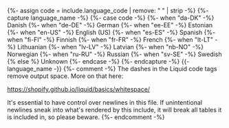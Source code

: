 {%- assign code = include.language_code | remove: " " | strip -%}
{%- capture language_name -%}
    {%- case code -%}
        {%- when "da-DK" -%}
            Danish
        {%- when "de-DE" -%}
            German
        {%- when "ee-EE" -%}
            Estonian
        {%- when "en-US" -%}
            English (US)
        {%- when "es-ES" -%}
            Spanish
        {%- when "fi-FI" -%}
            Finnish
        {%- when "fr-FR" -%}
            French
        {%- when "lt-LT" -%}
            Lithuanian
        {%- when "lv-LV" -%}
            Latvian
        {%- when "nb-NO" -%}
            Norwegian
        {%- when "ru-RU" -%}
            Russian
        {%- when "sv-SE" -%}
            Swedish
        {% else %}
            Unknown
    {%- endcase -%}
{%- endcapture -%}
{{- language_name -}}
{%- comment -%}
The dashes in the Liquid code tags remove output space. More on that here:

<https://shopify.github.io/liquid/basics/whitespace/>

It's essential to have control over newlines in this file. If unintentional
newlines sneak into what's rendered by this include, it will break all tables
it is included in, so please beware.
{%- endcomment -%}
